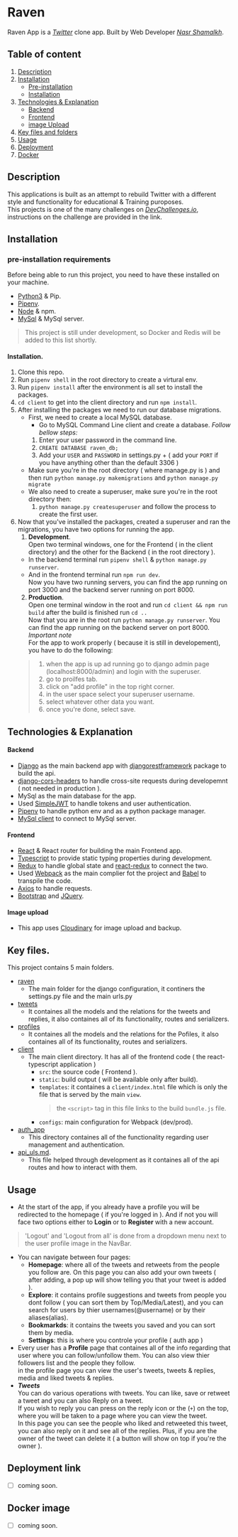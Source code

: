 # Raven
Raven App is a [*Twitter*](https://twitter.com/) clone app. Built by Web Developer [*Nasr Shamalkh*](https://github.com/NasrShamalkh).

## Table of content
1. [Description](#description)
2. [Installation](#installation)
    * [Pre-installation](#pre-installation-requirements)
    * [Installation](#installation-1)
3. [Technologies & Explanation](#technologies--explanation)
    * [Backend](#backend)
    * [Frontend](#frontend)
    * [image Upload](#image-upload)
4. [Key files and folders](#key-files)
5. [Usage](#usage)
6. [Deployment](#deployment-link)
7. [Docker](#docker-image)
## Description
This applications is built as an attempt to rebuild Twitter with a different style and functionality for educational & Training puroposes.  
This projects is one of the many challenges on [*DevChallenges.io*](https://devchallenges.io/challenges/rleoQc34THclWx1cFFKH), instructions on the challenge are provided in the link. 

## Installation
### pre-installation requirements
Before being able to run this project, you need to have these installed on your machine.  
* [Python3](https://www.python.org/downloads/) & Pip.
* [Pipenv](https://pypi.org/project/pipenv/).
* [Node](https://nodejs.org/en/download/) & npm.
* [MySql](https://dev.mysql.com/doc/mysql-installation-excerpt/5.7/en/) & MySql server.
> This project is still under development, so Docker and Redis will be added to this list shortly.
 #### Installation.
 1. Clone this repo.
 2. Run `pipenv shell` in the root directory to create a virtural env.
 3. Run `pipenv install` after the environment is all set to install the packages.
 4. `cd client` to get into the client directory and run `npm install`.
 5. After installing the packages we need to run our database migrations.
    - First, we need to create a local MySQL database.  
      - Go to MySQL Command Line client and create a database. *Follow bellow steps:*
      1. Enter your user password in the command line.
      2. <code>CREATE DATABASE raven_db;</code>
      3. Add your <code>USER</code> and <code>PASSWORD</code> in settings.py + ( add your <code>PORT</code> if you have anything other than the default 3306 )  
    - Make sure you're in the root directory ( where manage.py is ) and then run `python manage.py makemigrations` and `python manage.py migrate`
    - We also need to create a superuser, make sure you're in the root directory then:
      1. <code>python manage.py createsuperuser</code> and follow the process to create the first user.
 5. Now that you've installed the packages, created a superuser and ran the migrations, you have two options for running the app.
    1. __Development__.  
    Open two terminal windows, one for the Frontend ( in the client directory) and the other for the Backend ( in the root directory ).
    - In the backend terminal run `pipenv shell` & `python manage.py runserver`.
    - And in the frontend terminal run `npm run dev`.  
     Now you have two running servers, you can find the app running on port 3000 and the backend server running on port 8000.
    2. __Production__.  
    Open one terminal window in the root and run `cd client && npm run build` after the build is finished run `cd ..`  
    Now that you are in the root run `python manage.py runserver`. You can find the app running on the backend server on port 8000.  
    *Important note*   
    For the app to work properly ( because it is still in developement), you have to do the following:  
    > 1. when the app is up ad running go to django admin page (localhost:8000/admin) and login with the superuser.  
    > 2. go to proilfes tab.  
    > 3. click on "add profile" in the top right corner.  
    > 4. in the user space select your superuser username.  
    > 5. select whatever other data you want.  
    > 6. once you're done, select save.  

## Technologies & Explanation
#### Backend
- [Django](https://www.djangoproject.com/) as the main backend app with [djangorestframework](https://www.django-rest-framework.org/) package to build the api.
- [django-cors-headers](https://pypi.org/project/django-cors-headers/) to handle cross-site requests during developemnt ( not needed in production ).
- MySql as the main database for the app.
- Used [SimpleJWT](https://pypi.org/project/djangorestframework-simplejwt/) to handle tokens and user authentication.
- [Pipenv](https://pypi.org/project/pipenv/) to handle python env and as a python package manager.
- [MySql client](https://pypi.org/project/mysqlclient/) to connect to MySql server.

#### Frontend
- [React](https://reactjs.org/) & React router for building the main Frontend app.
- [Typescript](https://www.typescriptlang.org/) to provide static typing properties during development.
- [Redux](https://redux.js.org/) to handle global state and [react-redux](https://react-redux.js.org/) to connect the two.
- Used [Webpack](https://webpack.js.org/) as the main complier fot the project and [Babel](https://babeljs.io/) to transpile the code.
- [Axios](https://www.npmjs.com/package/axios) to handle requests.
- [Bootstrap](https://getbootstrap.com/) and [JQuery](https://jquery.com/).

#### Image upload
- This app uses [Cloudinary](http://cloudinary.com/) for image upload and backup.

##  Key files.
This project contains 5 main folders.  
* [raven](https://github.com/NasrShamalkh/Raven-Twitter_clone/tree/main/raven)
    * The main folder for the django configuration, it continers the settings.py file and the main urls.py
* [tweets](https://github.com/NasrShamalkh/Raven-Twitter_clone/tree/main/tweets)
    * It containes all the models and the relations for the tweets and replies, it also containes all of its functionality, routes and serializers.
* [profiles](https://github.com/NasrShamalkh/Raven-Twitter_clone/tree/main/profiles)
    * It containes all the models and the relations for the Pofiles, it also containes all of its functionality, routes and serializers.
* [client](https://github.com/NasrShamalkh/Raven-Twitter_clone/tree/main/client) 
    * The main client directory. It has all of the frontend code ( the react-typescript application ) 
        * `src`: the source code ( Frontend ).
        * `static`: build output ( will be available only after build).
        * `templates`: it containes a `client/index.html` file which is only the file that is served by the main `view`.
            > the `<script>` tag in this file links to the build `bundle.js` file.
        * `configs`: main configuration for Webpack (dev/prod).
* [auth_app](https://github.com/NasrShamalkh/Raven-Twitter_clone/tree/main/auth_app) 
    * This directory containes all of the functionality regarding user management and authentication. 
* [api_uls.md](https://github.com/NasrShamalkh/Raven-Twitter_clone/blob/main/api_ulrs.md).
    * This file helped through development as it containes all of the api routes and how to interact with them.


## Usage
* At the start of the app, if you already have a profile you will be redirected to the homepage ( if you're logged in ). And if not you will face two options either to **Login** or to **Register** with a new account.
> 'Logout' and 'Logout from all' is done from a dropdown menu next to the user profile image in the NavBar.
* You can navigate between four pages:
    - **Homepage**: where all of the tweets and retweets from the people you follow are. On this page you can also add your own tweets ( after adding, a pop up will show telling you that your tweet is added ).
    - **Explore**: it contains profile suggestions and tweets from people you dont follow ( you can sort them by Top/Media/Latest), and you can search for users by thier usernames(@username) or by their aliases(alias).
    - **Bookmarkds**: it contains the tweets you saved and you can sort them by media.
    - **Settings**: this is where you controle your profile ( auth app )
* Every user has a **Profile** page that containes all of the info regarding that user where you can follow/unfollow them. You can also view thier followers list and the people they follow.  
in the profile page you can view the user's tweets, tweets & replies, media and liked tweets & replies.
* ***Tweets***  
You can do various operations with tweets. You can like, save or retweet a tweet and you can also Reply on a tweet.  
If you wish to reply you can press on the reply icon or the   (`+`) on the top, where you will be taken to a page where you can view the tweet.  
In this page you can see the people who liked and retweeted this tweet, you can also reply on it and see all of the replies. Plus, if you are the owner of the tweet can delete it ( a button will show on top if you're the owner ). 

## Deployment link
- [ ] coming soon.

## Docker image
- [ ] coming soon.

